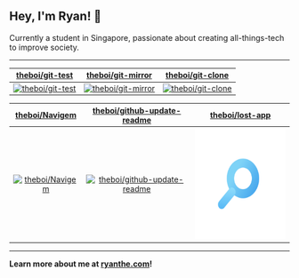 ## Hey, I'm Ryan! 👋

Currently a student in Singapore, passionate about creating all-things-tech to improve society.

---

| [theboi/git-test](https://github.com/theboi/git-test) | [theboi/git-mirror](https://github.com/theboi/git-mirror) | [theboi/git-clone](https://github.com/theboi/git-clone) |
| :-: | :-: | :-: |
| <a href="https://github.com/theboi/git-test"><img src="https://github.com/theboi/theboi/raw/main/DISPLAY.jpg" alt="theboi/git-test" title="theboi/git-test" width="200" height="200"></a> | <a href="https://github.com/theboi/git-mirror"><img src="https://github.com/theboi/theboi/raw/main/DISPLAY.jpg" alt="theboi/git-mirror" title="theboi/git-mirror" width="200" height="200"></a> | <a href="https://github.com/theboi/git-clone"><img src="https://github.com/theboi/theboi/raw/main/DISPLAY.jpg" alt="theboi/git-clone" title="theboi/git-clone" width="200" height="200"></a> |

| [theboi/Navigem](https://github.com/theboi/Navigem) | [theboi/github-update-readme](https://github.com/theboi/github-update-readme) | [theboi/lost-app](https://github.com/theboi/lost-app) |
| :-: | :-: | :-: |
| <a href="https://github.com/theboi/Navigem"><img src="https://github.com/theboi/theboi/raw/main/DISPLAY.jpg" alt="theboi/Navigem" title="theboi/Navigem" width="200" height="200"></a> | <a href="https://github.com/theboi/github-update-readme"><img src="https://github.com/theboi/github-update-readme/raw/main/DISPLAY.jpg" alt="theboi/github-update-readme" title="theboi/github-update-readme" width="200" height="200"></a> | <a href="https://github.com/theboi/lost-app"><img src="https://github.com/theboi/lost-app/raw/main/DISPLAY.jpg" alt="theboi/lost-app" title="theboi/lost-app" width="200" height="200"></a> |



---

**Learn more about me at [ryanthe.com](https://www.ryanthe.com)!**